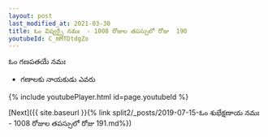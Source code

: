 ```yaml
---
layout: post
last_modified_at: 2021-03-30
title: ఓం విష్వర్ట్సే నమః  - 1008 రోజుల తపస్సులో రోజు  190
youtubeId: C_mMTDtdgZo
---
```

 
 
 ఓం గణపతయే నమః  
 
 -  గణాలకు నాయకుడు ఎవరు 
 
  
 
  
 
 
 
 
 
 


{% include youtubePlayer.html id=page.youtubeId %}
 
[Next]({{ site.baseurl }}{% link  split2/_posts/2019-07-15-ఓం శుభేక్షణాయ నమః  - 1008 రోజుల తపస్సులో రోజు  191.md%})
 
